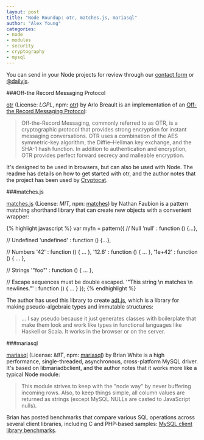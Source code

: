 ```yaml
---
layout: post
title: "Node Roundup: otr, matches.js, mariasql"
author: "Alex Young"
categories:
- node
- modules
- security
- cryptography
- mysql
---
```


<div class="intro">
You can send in your Node projects for review through our <a href="/contact.html">contact form</a> or <a href="http://twitter.com/dailyjs">@dailyjs</a>.
</div>

###Off-the Record Messaging Protocol

[otr](https://github.com/arlolra/otr) (License: _LGPL_, npm: [otr](https://npmjs.org/package/otr)) by Arlo Breault is an implementation of an [Off-the Record Messaging Protocol](http://en.wikipedia.org/wiki/Off-the-Record_Messaging):

> Off-the-Record Messaging, commonly referred to as OTR, is a cryptographic protocol that provides strong encryption for instant messaging conversations. OTR uses a combination of the AES symmetric-key algorithm, the Diffie–Hellman key exchange, and the SHA-1 hash function. In addition to authentication and encryption, OTR provides perfect forward secrecy and malleable encryption.

It's designed to be used in browsers, but can also be used with Node.  The readme has details on how to get started with otr, and the author notes that the project has been used by [Cryptocat](https://github.com/kaepora/cryptocat).

###matches.js

[matches.js](https://github.com/natefaubion/matches.js) (License: _MIT_, npm: [matches](https://npmjs.org/package/matches)) by Nathan Faubion is a pattern matching shorthand library that can create new objects with a convenient wrapper:

{% highlight javascript %}
var myfn = pattern({
  // Null
  'null' : function () {...},

  // Undefined
  'undefined' : function () {...},

  // Numbers
  '42'    : function () { ... },
  '12.6'  : function () { ... },
  '1e+42' : function () { ... },

  // Strings
  '"foo"' : function () { ... },

  // Escape sequences must be double escaped.
  '"This string \\n matches \\n newlines."' : function () { ... }
});
{% endhighlight %}

The author has used this library to create [adt.js](https://github.com/natefaubion/adt.js), which is a library for making pseudo-algebraic types and immutable structures:

> ... I say pseudo because it just generates classes with boilerplate that make them look and work like types in functional languages like Haskell or Scala.  It works in the browser or on the server.

###mariasql

[mariasql](https://github.com/mscdex/node-mariasql) (License: _MIT_, npm: [mariasql](https://npmjs.org/package/mariasql)) by Brian White is a high performance, single-threaded, asynchronous, cross-platform MySQL driver.  It's based on libmariadbclient, and the author notes that it works more like a typical Node module:

> This module strives to keep with the "node way" by never buffering incoming rows. Also, to keep things simple, all column values are returned as strings (except MySQL NULLs are casted to JavaScript nulls).

Brian has posted benchmarks that compare various SQL operations across several client libraries, including C and PHP-based samples: [MySQL client library benchmarks](http://mscdex.github.com/node-mysql-benchmarks/).
